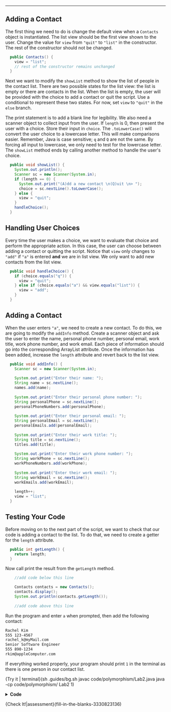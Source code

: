 ----------

## Adding a Contact

The first thing we need to do is change the default view when a `Contacts` object is instantiated. The list view should be the first view shown to the user. Change the value for `view` from `"quit"` to `"list"` in the constructor. The rest of the constructor should not be changed.

```java
  public Contacts() {
    view = "list";
    // rest of the constructor remains unchanged
  }
```

Next we want to modify the `showList` method to show the list of people in the contact list. There are two possible states for the list view: the list is empty or there are contacts in the list. When the list is empty, the user will be provided with the choice to add a contact or quit the script. Use a conditional to represent these two states. For now, set `view` to `"quit"` in the `else` branch.

The print statement is to add a blank line for legibility. We also need a scanner object to collect input from the user. If `length` is 0, then present the user with a choice. Store their input in `choice`. The `.toLowerCase()` will convert the user choice to a lowercase letter. This will make comparisons easier. Remember, Java is case sensitive; `q` and `Q` are not the same. By forcing all input to lowercase, we only need to test for the lowercase letter. The `showList` method ends by calling another method to handle the user's choice.

```java
  public void showList() {
    System.out.println();
    Scanner sc = new Scanner(System.in);
    if (length == 0) {
      System.out.print("(A)dd a new contact \n(Q)uit \n> ");
      choice = sc.nextLine().toLowerCase();
    } else {
      view = "quit";
    }
    handleChoice();
  }
```

## Handling User Choices

Every time the user makes a choice, we want to evaluate that choice and perform the appropriate action. In this case, the user can choose between adding a contact or quitting the script. Notice that `view` only changes to `"add"` if `"a"` is entered **and** we are in list view. We only want to add new contacts from the list view.

```java
  public void handleChoice() {
    if (choice.equals("q")) {
      view = "quit";
    } else if (choice.equals("a") && view.equals("list")) {
      view = "add";
    }
  }
```

## Adding a Contact

When the user enters `"a"`, we need to create a new contact. To do this, we are going to modify the `addInfo` method. Create a scanner object and ask the user to enter the name, personal phone number, personal email, work title, work phone number, and work email. Each piece of information should go into the corresponding ArrayList attribute. Once the information has been added, increase the `length` attribute and revert back to the list view.

```java
  public void addInfo() {
    Scanner sc = new Scanner(System.in);
    
    System.out.print("Enter their name: ");
    String name = sc.nextLine();
    names.add(name);
    
    System.out.print("Enter their personal phone number: ");
    String personalPhone = sc.nextLine();
    personalPhoneNumbers.add(personalPhone);
    
    System.out.print("Enter their personal email: ");
    String personalEmail = sc.nextLine();
    personalEmails.add(personalEmail);
    
    System.out.print("Enter their work title: ");
    String title = sc.nextLine();
    titles.add(title);
    
    System.out.print("Enter their work phone number: ");
    String workPhone = sc.nextLine();
    workPhoneNumbers.add(workPhone);
    
    System.out.print("Enter their work email: ");
    String workEmail = sc.nextLine();
    workEmails.add(workEmail);
    
    length++;
    view = "list";
  }
```

## Testing Your Code

Before moving on to the next part of the script, we want to check that our code is adding a contact to the list. To do that, we need to create a getter for the `length` attribute.

```java
  public int getLength() {
    return length;
  }
```

Now call print the result from the `getLength` method.

```java
    //add code below this line

    Contacts contacts = new Contacts();
    contacts.display();
    System.out.println(contacts.getLength());
    
    //add code above this line
```

Run the program and enter `a` when prompted, then add the following contact:

```markdown
Rachel Kim
555 123-4567
rachel_k@myMail.com
Senior Software Engineer
555 890-1234
rkim@appleComputer.com
```

If everything worked properly, your program should print `1` in the terminal as there is one person in our contact list.

{Try it | terminal}(sh .guides/bg.sh javac code/polymorphism/Lab2.java java -cp code/polymorphism/ Lab2 1)

<details>
  <summary><strong>Code</strong></summary>
  Your code should look like this:
  
  ```java
  import java.util.ArrayList;
  import java.util.Scanner;

  //add class definitions below this line

  abstract class Information {
    public abstract void displayInfo();
    public abstract void addInfo();
  }

  class Contacts extends Information {
    private String view;
    private ArrayList<String> names;
    private ArrayList<String> titles;
    private ArrayList<String> workPhoneNumbers;
    private ArrayList<String> workEmails;
    private ArrayList<String> personalPhoneNumbers;
    private ArrayList<String> personalEmails;
    private String choice;
    private int index;
    private int length;

    public Contacts() {
      view = "list";
      names = new ArrayList<String>();
      titles = new ArrayList<String>();
      workPhoneNumbers = new ArrayList<String>();
      workEmails = new ArrayList<String>();
      personalPhoneNumbers = new ArrayList<String>();
      personalEmails = new ArrayList<String>();
      choice = null;
      index = 0;
      length = 0;
    }

    public void displayInfo() {

    }

    public void addInfo() {
      Scanner sc = new Scanner(System.in);

      System.out.print("Enter their name: ");
      String name = sc.nextLine();
      names.add(name);

      System.out.print("Enter their personal phone number: ");
      String personalPhone = sc.nextLine();
      personalPhoneNumbers.add(personalPhone);

      System.out.print("Enter their personal email: ");
      String personalEmail = sc.nextLine();
      personalEmails.add(personalEmail);

      System.out.print("Enter their work title: ");
      String title = sc.nextLine();
      titles.add(title);

      System.out.print("Enter their work phone number: ");
      String workPhone = sc.nextLine();
      workPhoneNumbers.add(workPhone);

      System.out.print("Enter their work email: ");
      String workEmail = sc.nextLine();
      workEmails.add(workEmail);

      length++;
      view = "list";
    }

    public void showList() {
      System.out.println();
      Scanner sc = new Scanner(System.in);
      if (length == 0) {
        System.out.print("(A)dd a new contact \n(Q)uit \n> ");
        choice = sc.nextLine().toLowerCase();
      } else {
        view = "quit";
      }
      handleChoice();
    }

    public void handleChoice() {
      switch(choice) {
        case "q":
          view = "quit";
          break;
        case "a":
          if (view.equals("list")) {
            view = "add";
            break;
          }
      }
    }

    public void display() {
      while (true) {
        if (view.equals("list")) {
          showList();
        } else if (view.equals("info")) {
          displayInfo();
        } else if (view.equals("add")) {
          System.out.println();
          addInfo();
        } else if (view.equals("quit")) {
          System.out.println("\nClosing the contact list...\n");
          break;
        }
      }
    }

    public int getLength() {
      return length;
    }
  }

  //add class definitions above this line

  public class Lab2 {  
    public static void main(String[] args) {

      //add code below this line

      Contacts contacts = new Contacts();
      contacts.display();
      System.out.println(contacts.getLength());

      //add code above this line
    }
  }
  ```
  
</details>
  
{Check It!|assessment}(fill-in-the-blanks-3330823136)

